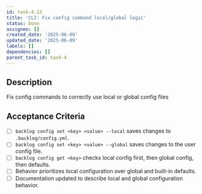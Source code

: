 ```yaml
---
id: task-4.13
title: 'CLI: Fix config command local/global logic'
status: Done
assignee: []
created_date: '2025-06-09'
updated_date: '2025-06-09'
labels: []
dependencies: []
parent_task_id: task-4
---
```

## Description

Fix config commands to correctly use local or global config files

## Acceptance Criteria
- [ ] `backlog config set <key> <value> --local` saves changes to `.backlog/config.yml`.
- [ ] `backlog config set <key> <value> --global` saves changes to the user config file.
- [ ] `backlog config get <key>` checks local config first, then global config, then defaults.
- [ ] Behavior prioritizes local configuration over global and built-in defaults.
- [ ] Documentation updated to describe local and global configuration behavior.

